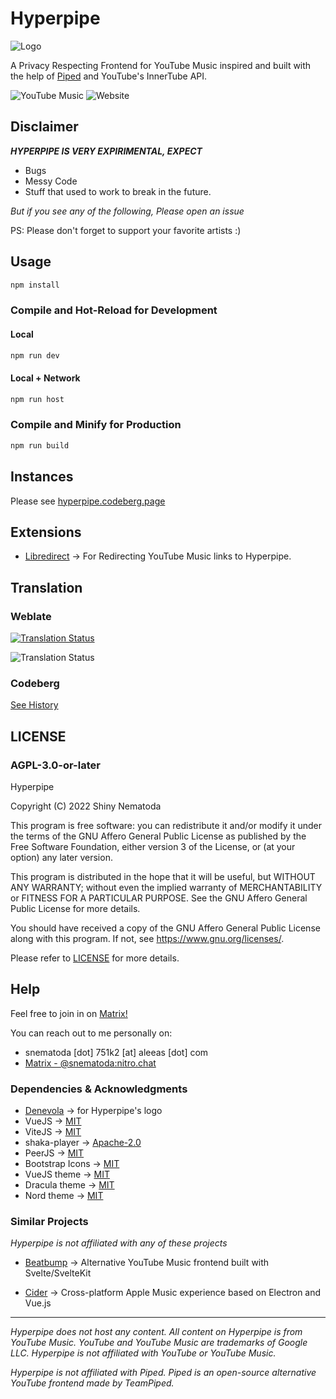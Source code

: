 # Hyperpipe

![Logo](https://codeberg.org/Hyperpipe/Hyperpipe/raw/branch/main/public/android-chrome-192x192.png)

A Privacy Respecting Frontend for YouTube Music inspired and built with the help of [Piped][piped] and YouTube's InnerTube API.

![YouTube Music](https://img.shields.io/badge/youtube-music-red?style=for-the-badge&logo=youtube-music)
![Website](https://img.shields.io/website?down_color=red&down_message=offline&label=status&style=for-the-badge&up_color=cornflowerblue&up_message=online&url=https%3A%2F%2Fhyperpipe.surge.sh)

## Disclaimer

**_HYPERPIPE IS VERY EXPIRIMENTAL, EXPECT_**

- Bugs
- Messy Code
- Stuff that used to work to break in the future.

_But if you see any of the following, Please open an issue_

PS: Please don't forget to support your favorite artists :)

## Usage

```sh
npm install
```

### Compile and Hot-Reload for Development

#### Local

```sh
npm run dev
```

#### Local + Network

```sh
npm run host
```

### Compile and Minify for Production

```sh
npm run build
```

## Instances

Please see [hyperpipe.codeberg.page](https://hyperpipe.codeberg.page)

## Extensions

- [Libredirect](https://codeberg.org/LibRedirect/libredirect) -> For Redirecting YouTube Music links to Hyperpipe.

## Translation

### Weblate

[![Translation Status](https://hosted.weblate.org/widgets/hyperpipe/-/open-graph.png)](https://hosted.weblate.org/engage/hyperpipe/)

![Translation Status](https://hosted.weblate.org/widgets/hyperpipe/-/multi-auto.svg)

### Codeberg

[See History](https://codeberg.org/Hyperpipe/Hyperpipe/pulls?q=&type=all&labels=69451)

## LICENSE

### AGPL-3.0-or-later

Hyperpipe

Copyright (C) 2022  Shiny Nematoda

This program is free software: you can redistribute it and/or modify
it under the terms of the GNU Affero General Public License as
published by the Free Software Foundation, either version 3 of the
License, or (at your option) any later version.

This program is distributed in the hope that it will be useful,
but WITHOUT ANY WARRANTY; without even the implied warranty of
MERCHANTABILITY or FITNESS FOR A PARTICULAR PURPOSE.  See the
GNU Affero General Public License for more details.

You should have received a copy of the GNU Affero General Public License along with this program. If not, see <https://www.gnu.org/licenses/>.

Please refer to [LICENSE][license] for more details.

## Help

Feel free to join in on [Matrix!](https://matrix.to/#/#hyperpipe:nitro.chat)

You can reach out to me personally on:

- snematoda [dot] 751k2 [at] aleeas [dot] com
- [Matrix - @snematoda:nitro.chat](https://matrix.to/#/@snematoda:nitro.chat)

### Dependencies & Acknowledgments

- [Denevola](https://codeberg.org/Hyperpipe/Hyperpipe/pulls/22) -> for Hyperpipe's logo
- VueJS -> [MIT][vue]
- ViteJS -> [MIT][vite]
- shaka-player -> [Apache-2.0][shaka]
- PeerJS -> [MIT][peer]
- Bootstrap Icons -> [MIT][bi]
- VueJS theme -> [MIT][vuetheme]
- Dracula theme -> [MIT][dracula]
- Nord theme -> [MIT][nord]


### Similar Projects

*Hyperpipe is not affiliated with any of these projects*

- [Beatbump](https://github.com/snuffyDev/Beatbump) -> Alternative YouTube Music frontend built with Svelte/SvelteKit

- [Cider](https://github.com/ciderapp/Cider) -> Cross-platform Apple Music experience based on Electron and Vue.js

---

*Hyperpipe does not host any content. All content on Hyperpipe is from YouTube Music. YouTube and YouTube Music are trademarks of Google LLC. Hyperpipe is not affiliated with YouTube or YouTube Music.*

*Hyperpipe is not affiliated with Piped. Piped is an open-source alternative YouTube frontend made by TeamPiped.*

[hypipe]: https://hyperpipe.surge.sh
[piped]: https://github.com/TeamPiped/Piped
[license]: https://codeberg.org/Hyperpipe/Hyperpipe/src/branch/main/LICENSE.md
[vue]: https://github.com/vuejs/core/blob/main/LICENSE
[vite]: https://github.com/vitejs/vite/blob/main/LICENSE
[bi]: https://github.com/twbs/icons/blob/main/LICENSE.md
[peer]: https://github.com/peers/peerjs/blob/master/LICENSE
[shaka]: https://github.com/shaka-project/shaka-player/blob/main/LICENSE
[nord]: https://github.com/arcticicestudio/nord/blob/develop/LICENSE.md
[vuetheme]: https://github.com/vuejs/theme/blob/main/LICENSE
[dracula]: https://github.com/dracula/dracula-theme/blob/master/LICENSE
